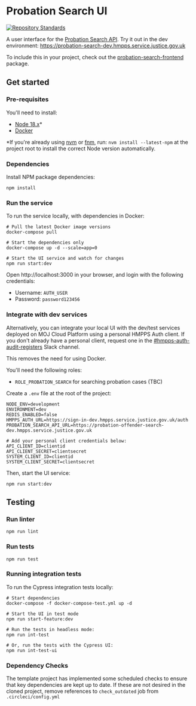 # Probation Search UI
[![Repository Standards](https://img.shields.io/badge/dynamic/json?color=blue&logo=github&label=MoJ%20Compliant&query=%24.message&url=https%3A%2F%2Foperations-engineering-reports.cloud-platform.service.justice.gov.uk%2Fapi%2Fv1%2Fcompliant_public_repositories%2Fprobation-search-ui)](https://operations-engineering-reports.cloud-platform.service.justice.gov.uk/public-report/probation-search-ui "Link to report")

A user interface for the [Probation Search API](https://github.com/ministryofjustice/probation-offender-search). 
Try it out in the dev environment: https://probation-search-dev.hmpps.service.justice.gov.uk

To include this in your project, check out the [probation-search-frontend](./packages/probation-search-frontend) package.

## Get started

### Pre-requisites

You'll need to install:

* [Node 18.x](https://nodejs.org/download/release/latest-v18.x)*
* [Docker](https://www.docker.com/)

*If you're already using [nvm](https://github.com/nvm-sh/nvm) or [fnm](https://github.com/Schniz/fnm), run:
`nvm install --latest-npm` at the project root to install the correct Node version automatically.

### Dependencies

Install NPM package dependencies:

```shell
npm install
```

### Run the service

To run the service locally, with dependencies in Docker:

```shell
# Pull the latest Docker image versions
docker-compose pull

# Start the dependencies only
docker-compose up -d --scale=app=0

# Start the UI service and watch for changes
npm run start:dev
```

Open http://localhost:3000 in your browser, and login with the following credentials:

* Username: `AUTH_USER`
* Password: `password123456`

### Integrate with dev services

Alternatively, you can integrate your local UI with the dev/test services deployed on MOJ Cloud Platform using a personal HMPPS Auth client.
If you don't already have a personal client, request one in the [#hmpps-auth-audit-registers](https://mojdt.slack.com/archives/C02S71KUBED) Slack channel.

This removes the need for using Docker.

You'll need the following roles:
* `ROLE_PROBATION_SEARCH` for searching probation cases (TBC)

Create a `.env` file at the root of the project:
```properties
NODE_ENV=development
ENVIRONMENT=dev
REDIS_ENABLED=false
HMPPS_AUTH_URL=https://sign-in-dev.hmpps.service.justice.gov.uk/auth
PROBATION_SEARCH_API_URL=https://probation-offender-search-dev.hmpps.service.justice.gov.uk

# Add your personal client credentials below:
API_CLIENT_ID=clientid
API_CLIENT_SECRET=clientsecret
SYSTEM_CLIENT_ID=clientid
SYSTEM_CLIENT_SECRET=clientsecret
```

Then, start the UI service:
```shell
npm run start:dev
```

## Testing
### Run linter

`npm run lint`

### Run tests

`npm run test`

### Running integration tests

To run the Cypress integration tests locally:

```shell
# Start dependencies
docker-compose -f docker-compose-test.yml up -d

# Start the UI in test mode
npm run start-feature:dev

# Run the tests in headless mode:
npm run int-test

# Or, run the tests with the Cypress UI:
npm run int-test-ui
```

### Dependency Checks

The template project has implemented some scheduled checks to ensure that key dependencies are kept up to date.
If these are not desired in the cloned project, remove references to `check_outdated` job from `.circleci/config.yml`